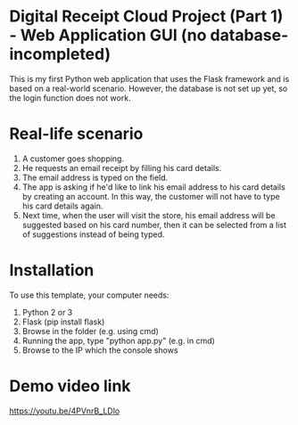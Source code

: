 # Digital Receipt Cloud Project (Part 1) - Web Application GUI (no database-incompleted)
This is my first Python web application that uses the Flask framework and is based on a real-world scenario. However, the database is not set up yet, so the login function does not work.

# Real-life scenario
1. A customer goes shopping.
2. He requests an email receipt by filling his card details.
3. The email address is typed on the field.
4. The app is asking if he'd like to link his email address to his card details by creating an account. In this way, the customer will not have to type his card details again.
5. Next time, when the user will visit the store, his email address will be suggested based on his card number, then it can be selected from a list of suggestions instead of being typed.

# Installation
To use this template, your computer needs:

1. Python 2 or 3
2. Flask (pip install flask)
3. Browse in the folder (e.g. using cmd)
4. Running the app, type "python app.py" (e.g. in cmd)
5. Browse to the IP which the console shows

# Demo video link
https://youtu.be/4PVnrB_LDlo
